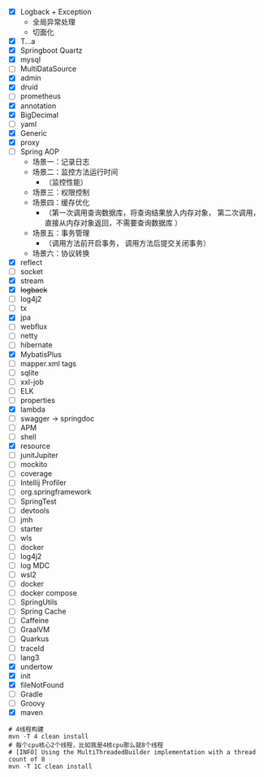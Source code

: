 - [x] Logback + Exception
    - 全局异常处理
    - 切面化
- [x] T...a
- [x] Springboot Quartz
- [x] mysql
- [ ] MultiDataSource
- [x] admin
- [x] druid
- [ ] prometheus
- [x] annotation
- [x] BigDecimal
- [ ] yaml
- [x] Generic
- [x] proxy
- [ ] Spring AOP
    - 场景一：记录日志
    - 场景二：监控方法运行时间
        - （监控性能）
    - 场景三：权限控制
    - 场景四：缓存优化
        - （第一次调用查询数据库，将查询结果放入内存对象， 第二次调用， 直接从内存对象返回，不需要查询数据库 ）
    - 场景五：事务管理
        - （调用方法前开启事务， 调用方法后提交关闭事务）
    - 场景六：协议转换
- [x] reflect
- [ ] socket
- [x] stream
- [x] ~~logback~~
- [ ] log4j2
- [ ] tx
- [x] jpa
- [ ] webflux
- [ ] netty
- [ ] hibernate
- [x] MybatisPlus
- [ ] mapper.xml tags
- [ ] sqlite
- [ ] xxl-job
- [ ] ELK
- [ ] properties
- [x] lambda
- [ ] swagger -> springdoc
- [ ] APM
- [ ] shell
- [x] resource
- [ ] junitJupiter
- [ ] mockito
- [ ] coverage
- [ ] Intellij Profiler
- [ ] org.springframework
- [ ] SpringTest
- [ ] devtools
- [ ] jmh
- [ ] starter
- [ ] wls
- [ ] docker
- [ ] log4j2
- [ ] log MDC
- [ ] wsl2
- [ ] docker
- [ ] docker compose
- [ ] SpringUtils
- [ ] Spring Cache
- [ ] Caffeine
- [ ] GraalVM
- [ ] Quarkus
- [ ] traceId
- [ ] lang3
- [x] undertow
- [x] init
- [x] fileNotFound
- [ ] Gradle
- [ ] Groovy
- [x] maven

```shell
# 4线程构建
mvn -T 4 clean install
# 每个cpu核心2个线程，比如我是4核cpu那么就8个线程
# [INFO] Using the MultiThreadedBuilder implementation with a thread count of 8
mvn -T 1C clean install
```



